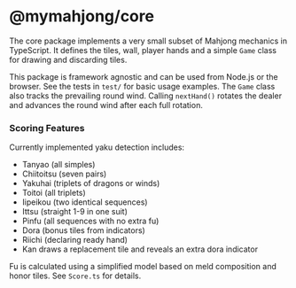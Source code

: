 # @mymahjong/core

The core package implements a very small subset of Mahjong mechanics in TypeScript. It defines the tiles, wall, player hands and a simple `Game` class for drawing and discarding tiles.

This package is framework agnostic and can be used from Node.js or the browser. See the tests in `test/` for basic usage examples.
The `Game` class also tracks the prevailing round wind. Calling `nextHand()` rotates the dealer and advances the round wind after each full rotation.

### Scoring Features

Currently implemented yaku detection includes:

- Tanyao (all simples)
- Chiitoitsu (seven pairs)
- Yakuhai (triplets of dragons or winds)
- Toitoi (all triplets)
- Iipeikou (two identical sequences)
- Ittsu (straight 1-9 in one suit)
- Pinfu (all sequences with no extra fu)
- Dora (bonus tiles from indicators)
- Riichi (declaring ready hand)
- Kan draws a replacement tile and reveals an extra dora indicator

Fu is calculated using a simplified model based on meld composition and honor
tiles. See `Score.ts` for details.
